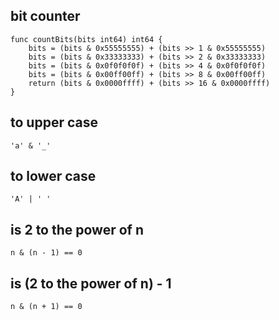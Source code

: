 ## bit counter

```golang
func countBits(bits int64) int64 {
	bits = (bits & 0x55555555) + (bits >> 1 & 0x55555555)
	bits = (bits & 0x33333333) + (bits >> 2 & 0x33333333)
	bits = (bits & 0x0f0f0f0f) + (bits >> 4 & 0x0f0f0f0f)
	bits = (bits & 0x00ff00ff) + (bits >> 8 & 0x00ff00ff)
	return (bits & 0x0000ffff) + (bits >> 16 & 0x0000ffff)
}
```

## to upper case

``` golang
'a' & '_'
```

## to lower case

```golang
'A' | ' '
```

##  is 2 to the power of n

```golang
n & (n - 1) == 0
```

##  is (2 to the power of n) - 1

```golang
n & (n + 1) == 0
```
